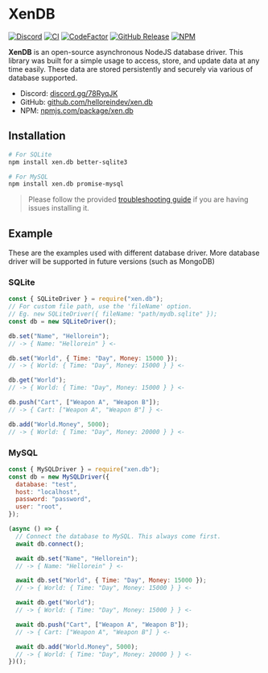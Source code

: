 # XenDB

[![Discord](https://discord.com/api/guilds/750546490614743150/widget.png?style=shield)](https://discord.gg/78RyqJK)
[![CI](https://github.com/helloreindev/xen.db/actions/workflows/ci.yml/badge.svg)](https://github.com/helloreindev/xen.db/actions/workflows/ci.yml)
[![CodeFactor](https://www.codefactor.io/repository/github/helloreindev/xen.db/badge)](https://www.codefactor.io/repository/github/helloreindev/xen.db)
[![GitHub Release](https://img.shields.io/github/v/release/helloreindev/xen.db?include_prereleases)](https://github.com/helloreindev/xen.db/releases/latest)
[![NPM](https://img.shields.io/npm/v/xen.db?color=green)](https://npmjs.com/package/xen.db)

**XenDB** is an open-source asynchronous NodeJS database driver. This library was built for a simple usage to access, store, and update data at any time easily. These data are stored persistently and securely via various of database supported.

- Discord: [discord.gg/78RyqJK](https://discord.78RyqJK)
- GitHub: [github.com/helloreindev/xen.db](https://github.com/helloreindev/xen.db)
- NPM: [npmjs.com/package/xen.db](https://npmjs.com/package/xen.db)

## Installation

```bash
# For SQLite
npm install xen.db better-sqlite3

# For MySQL
npm install xen.db promise-mysql
```

> Please follow the provided [troubleshooting guide](https://github.com/WiseLibs/better-sqlite3/blob/master/docs/troubleshooting.md) if you are having issues installing it.

## Example

These are the examples used with different database driver. More database driver will be supported in future versions (such as MongoDB)

### SQLite

```js
const { SQLiteDriver } = require("xen.db");
// For custom file path, use the 'fileName' option.
// Eg. new SQLiteDriver({ fileName: "path/mydb.sqlite" });
const db = new SQLiteDriver();

db.set("Name", "Hellorein");
// -> { Name: "Hellorein" } <-

db.set("World", { Time: "Day", Money: 15000 });
// -> { World: { Time: "Day", Money: 15000 } } <-

db.get("World");
// -> { World: { Time: "Day", Money: 15000 } } <-

db.push("Cart", ["Weapon A", "Weapon B"]);
// -> { Cart: ["Weapon A", "Weapon B"] } <-

db.add("World.Money", 5000);
// -> { World: { Time: "Day", Money: 20000 } } <-
```

### MySQL

```js
const { MySQLDriver } = require("xen.db");
const db = new MySQLDriver({
  database: "test",
  host: "localhost",
  password: "password",
  user: "root",
});

(async () => {
  // Connect the database to MySQL. This always come first.
  await db.connect();

  await db.set("Name", "Hellorein");
  // -> { Name: "Hellorein" } <-

  await db.set("World", { Time: "Day", Money: 15000 });
  // -> { World: { Time: "Day", Money: 15000 } } <-

  await db.get("World");
  // -> { World: { Time: "Day", Money: 15000 } } <-

  await db.push("Cart", ["Weapon A", "Weapon B"]);
  // -> { Cart: ["Weapon A", "Weapon B"] } <-

  await db.add("World.Money", 5000);
  // -> { World: { Time: "Day", Money: 20000 } } <-
})();
```
